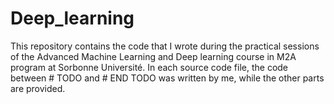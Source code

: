 # Deep_learning
This repository contains the code that I wrote during the practical sessions of the Advanced Machine Learning and Deep learning course in M2A program at Sorbonne Université.
In each source code file, the code between # TODO and # END TODO was written by me, while the other parts are provided.
